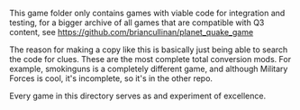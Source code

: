 This game folder only contains games with viable code for integration and testing,
for a bigger archive of all games that are compatible with Q3 content, see
https://github.com/briancullinan/planet_quake_game

The reason for making a copy like this is basically just being able to search 
the code for clues. These are the most complete total conversion mods. For example,
smokinguns is a completely different game, and although Military Forces is cool,
it's incomplete, so it's in the other repo.

Every game in this directory serves as and experiment of excellence.
